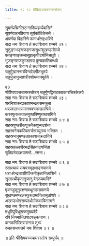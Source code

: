 ```yaml
---
title: १२ १२ श्रीशिवपञ्चचामरस्तोत्रम्

---
```

 सुवर्णपद्मिनीतटान्तदिव्यहर्म्यवासिने  
सुपर्णवाहनप्रियाय सूर्यकोटितेजसे ।  
अपर्णया विहारिणे फणाधरेन्द्रधारिणे  
सदा नमः शिवाय ते सदाशिवाय शम्भवे ॥१॥  
सुतुङ्गभङ्गजङ्गजासुधांशुखण्डमौलये  
पतङ्गपङ्कजासुहृत्कृपीटयोनिचक्षुषे ।  
भुजङ्गराजकुण्डलाय पुण्यकालिबन्धवे  
सदा नमः शिवाय ते सदाशिवाय शम्भवे ॥२॥  
चतुर्मुखाननारविन्दवेदगीतभूतये  
चतुर्भुजानुजाशरीरशोभमानमूर्तये ।  

७३  
श्रीशिवपञ्चचामरस्तोत्रम् चतुर्गुणद्विरष्टकप्रकारचित्रकेलये  
सदा नमः शिवाय ते सदाशिवाय शम्भवे ॥३॥  
शरनिशाकरप्रकाशमन्दहासमजुला  
धरप्रवालभासमानवक्त्रमण्डलश्रिये ।  
करस्फुरत्कपालमुक्तविष्णुरक्तपायिने  
सदा नमः शिवाय ते सदाशिवाय शम्भवे ॥ ४ ॥  
सहस्रपुण्डरीकपूजनैकशून्यदर्शना  
सहस्वनेत्रकल्पितार्चनाच्युताय भक्तितः ।  
सहस्रभानुमण्डलप्रकाशचक्रदायिने  
सदा नमः शिवाय ते सदाशिवाय शम्भवे ॥ ५ ॥  
सहस्रहल्लवीरभद्रसिंहनादगर्जिता  
श्रुतिप्रभेददक्षयागभो...स्मना।  

सदा नमः शिवाय ते सदाशिवाय शम्भवे ॥ ६ ॥  
रसारथाय रम्यपत्रभृद्रथाङ्गपाणये  
धराधरेन्द्रचापशिञ्जिनीकृतानिलाशिने ।  
सुसारथीकृतानुजानु वेदरूपवादिने  
सदा नमः शिवाय ते सदाशिवाय शम्भवे ॥ ७ ॥  
मृकण्डुसूनुरक्षणावधूतदण्डपाणये  
सुखण्डमण्डलस्फुरत्प्रभाजितामृतांशवे ।  
अखण्डभोगसम्पदर्थलोकभावितात्मने  
सदा नमः शिवाय ते सदाशिवाय शम्भवे ॥ ८॥  
मधुरिपुविधुशक्रमुख्यदेवै  
रपि नियमार्चितपादपङ्कजाय ।  
कनकगिरिशरासनाय तुभ्यं  
रजतसभापतये नमः शिवाय ॥ ९ ॥  

॥ इति श्रीशिवपञ्चचामरस्तोत्रं सम्पूर्णम् ॥  